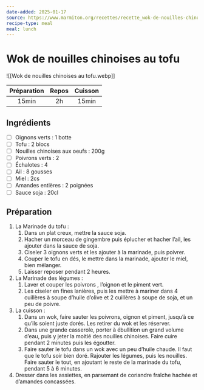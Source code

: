```yaml
---
date-added: 2025-01-17
source: https://www.marmiton.org/recettes/recette_wok-de-nouilles-chinoises-au-tofu_165354.aspx
recipe-type: meal
meal: lunch
---
```


# Wok de nouilles chinoises au tofu

![[Wok de nouilles chinoises au tofu.webp]]

| Préparation | Repos | Cuisson |
|:-----------:|:-----:|:-------:|
|    15min    |  2h   |  15min  |

## Ingrédients

- [ ] Oignons verts : 1 botte
- [ ] Tofu : 2 blocs
- [ ] Nouilles chinoises aux oeufs : 200g
- [ ] Poivrons verts : 2
- [ ] Échalotes : 4
- [ ] Ail : 8 gousses
- [ ] Miel : 2cs
- [ ] Amandes entières : 2 poignées
- [ ] Sauce soja : 20cl

## Préparation

1. La Marinade du tofu :
	1. Dans un plat creux, mettre la sauce soja.
	2. Hacher un morceau de gingembre puis éplucher et hacher l’ail, les ajouter dans la sauce de soja.
	3. Ciseler 3 oignons verts et les ajouter à la marinade, puis poivrer.
	4. Couper le tofu en dés, le mettre dans la marinade, ajouter le miel, bien mélanger.
	5. Laisser reposer pendant 2 heures.
2. La Marinade des légumes :
	1. Laver et couper les poivrons , l’oignon et le piment vert.
	2. Les ciseler en fines lanières, puis les mettre à mariner dans 4 cuillères à soupe d’huile d’olive et 2 cuillères à soupe de soja, et un peu de poivre.
3. La cuisson :
	1. Dans un wok, faire sauter les poivrons, oignon et piment, jusqu’à ce qu’ils soient juste dorés. Les retirer du wok et les réserver.
	2. Dans une grande casserole, porter à ébullition un grand volume d’eau, puis y jeter la moitié des nouilles chinoises. Faire cuire pendant 2 minutes puis les égoutter.
	3. Faire sauter le tofu dans un wok avec un peu d’huile chaude. Il faut que le tofu soir bien doré. Rajouter les légumes, puis les nouilles. Faire sauter le tout, en ajoutant le reste de la marinade du tofu, pendant 5 à 6 minutes.
4. Dresser dans les assiettes, en parsemant de coriandre fraîche hachée et d’amandes concassées.
